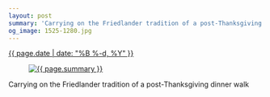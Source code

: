 ```yaml
---
layout: post
summary: 'Carrying on the Friedlander tradition of a post-Thanksgiving dinner walk'
og_image: 1525-1280.jpg
---
```


<p>
 <time>
  <a href="/1525">
   {{ page.date | date: "%B %-d, %Y" }}
  </a>
 </time>
 <a href="/1525">
  <figure data-taken="11/25/2021">
   <img alt="{{ page.summary }}" sizes="(min-width: 700px) 50vw, calc(100vw - 2rem)" src="{{ site.assets_url }}/1525-640.jpg" srcset="{{ site.assets_url }}/1525-320.jpg 320w, {{ site.assets_url }}/1525-640.jpg 640w, {{ site.assets_url }}/1525-960.jpg 960w, {{ site.assets_url }}/1525-1280.jpg 1280w"/>
  </figure>
 </a>
 <span>
  Carrying on the Friedlander tradition of a post-Thanksgiving dinner walk
 </span>
</p>
